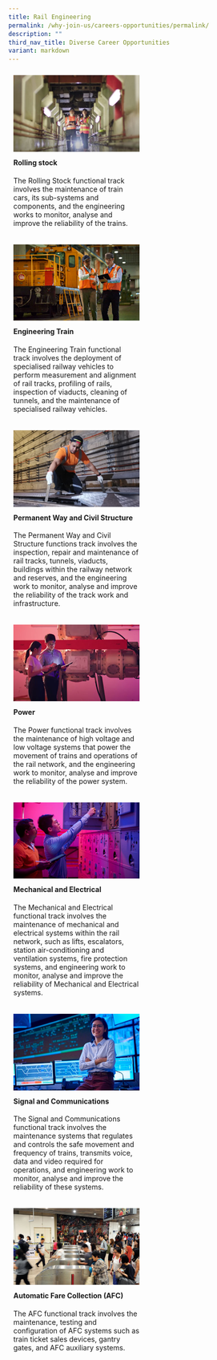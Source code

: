 ```yaml
---
title: Rail Engineering
permalink: /why-join-us/careers-opportunities/permalink/
description: ""
third_nav_title: Diverse Career Opportunities
variant: markdown
---
```

<div style="display: flex;
      flex-wrap: wrap;
      justify-content: left;">
<div style="float: left;
      width: 50%;
      padding: 10px;">
    <img style="width:100%" alt="Image 1" src="/images/rail-engineering1.jpg">
    <h4 style="margin-top:10px;" id="rolling-stock">Rolling stock</h4>
	<p style="margin-top:10px;">The Rolling Stock functional track involves the maintenance of train cars, its sub-systems and components, and the engineering works to monitor, analyse and improve the reliability of the trains.</p>
  </div>
  <div style="float: left;
      width: 50%;
      padding: 10px;">
    <img style="width:100%" alt="Image 2" src="/images/permanent-way-and-civil-structure-447x271-1.jpg">
   <h4 style="margin-top:10px;" id="Engineering-Train">Engineering Train</h4>
	<p style="margin-top:10px;">The Engineering Train functional track involves the deployment of specialised railway vehicles to perform measurement and alignment of rail tracks, profiling of rails, inspection of viaducts, cleaning of tunnels, and the maintenance of specialised railway vehicles.</p>
  </div>
			<div style="float: left;
      width: 50%;
      padding: 10px;">
    <img style="width:100%" alt="Image 1" src="/images/engineering-train-447x271-1.jpg">
     <h4 style="margin-top:10px;" id="Engineering-Train">Permanent Way and Civil Structure</h4>
	<p style="margin-top:10px;">The Permanent Way and Civil Structure functions track involves the inspection, repair and maintenance of rail tracks, tunnels, viaducts, buildings within the railway network and reserves, and the engineering work to monitor, analyse and improve the reliability of the track work and infrastructure.</p>
  </div>
<div style="float: left;
      width: 50%;
      padding: 10px;">
    <img style="width:100%" alt="Image 1" src="/images/rail-engineering4.jpg">
     <h4 style="margin-top:10px;" id="Engineering-Train">Power</h4>
	<p style="margin-top:10px;">The Power functional track involves the maintenance of high voltage and low voltage systems that power the movement of trains and operations of the rail network, and the engineering work to monitor, analyse and improve the reliability of the power system.</p>
  </div>
	<div style="float: left;
      width: 50%;
      padding: 10px;">
    <img style="width:100%" alt="Image 1" src="/images/mechanical-and-electrical-447x271-1.jpg">
     <h4 style="margin-top:10px;" id="Engineering-Train">Mechanical and Electrical</h4>
	<p style="margin-top:10px;">The Mechanical and Electrical functional track involves the maintenance of mechanical and electrical systems within the rail network, such as lifts, escalators, station air-conditioning and ventilation systems, fire protection systems, and engineering work to monitor, analyse and improve the reliability of Mechanical and Electrical systems.</p>
  </div>
<div style="float: left;
      width: 50%;
      padding: 10px;">
    <img style="width:100%" alt="Image 1" src="/images/signal-and-communication-447x271-1.jpg">
     <h4 style="margin-top:10px;" id="Engineering-Train">Signal and Communications</h4>
	<p style="margin-top:10px;">The Signal and Communications functional track involves the maintenance systems that regulates and controls the safe movement and frequency of trains, transmits voice, data and video required for operations, and engineering work to monitor, analyse and improve the reliability of these systems.</p>
  </div>
<div style="float: left;
      width: 50%;
      padding: 10px;">
    <img style="width:100%" alt="Image 1" src="/images/automatic-fare-collection-447x271-1.jpg">
     <h4 style="margin-top:10px;" id="Engineering-Train">Automatic Fare Collection (AFC)</h4>
	<p style="margin-top:10px;">The AFC functional track involves the maintenance, testing and configuration of AFC systems such as train ticket sales devices, gantry gates, and AFC auxiliary systems.</p>
  </div></div>